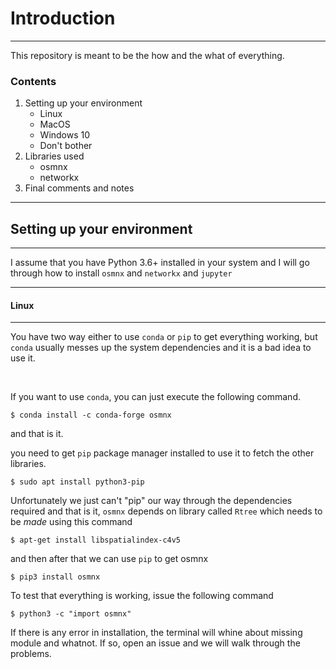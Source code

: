 # Introduction
---
This repository is meant to be the how and the what of everything.

### Contents

1. Setting up your environment
    * Linux 
    * MacOS 
    * Windows 10
    * Don't bother
2. Libraries used
    * osmnx
    * networkx
3. Final comments and notes

---

## Setting up your environment

---

I assume that you have Python 3.6+ installed in your system and I will go through how to install ```osmnx``` and ```networkx``` and ```jupyter```

---

#### Linux

---

You have two way either to use ```conda``` or ```pip``` to get everything working, but ```conda``` usually messes up the system dependencies and it is a bad idea to use it.

</br>

If you want to use ```conda```, you can just execute the following command.

```$ conda install -c conda-forge osmnx```

and that is it.

you need to get ```pip``` package manager installed to use it to fetch the other libraries.

```$ sudo apt install python3-pip```

Unfortunately we just can't "pip" our way through the dependencies required and that is it, ```osmnx``` depends on library called ```Rtree``` which needs to be *made* using this command

```$ apt-get install libspatialindex-c4v5```

and then after that we can use ```pip``` to get osmnx

```$ pip3 install osmnx```

To test that everything is working, issue the following command

```$ python3 -c "import osmnx"```

If there is any error in installation, the terminal will whine about missing module and whatnot. If so, open an issue and we will walk through the problems.

